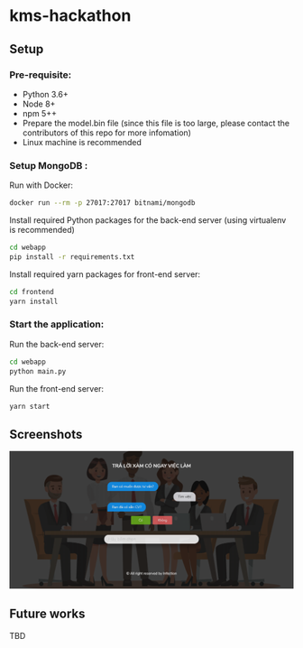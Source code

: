 # kms-hackathon

## Setup

### Pre-requisite:

* Python 3.6+
* Node 8+
* npm 5++
* Prepare the model.bin file (since this file is too large, please contact the contributors of this repo for more infomation)
* Linux machine is recommended

### Setup MongoDB :

Run with Docker:

```bash
docker run --rm -p 27017:27017 bitnami/mongodb
```

Install required Python packages for the back-end server (using virtualenv is recommended)

```bash
cd webapp
pip install -r requirements.txt
```

Install required yarn packages for front-end server:

```bash
cd frontend
yarn install
```

### Start the application:

Run the back-end server:

```bash
cd webapp
python main.py
```

Run the front-end server:

```bash
yarn start
```

## Screenshots

![screenshot1](demo.png?raw=true "Demo")

## Future works

TBD
